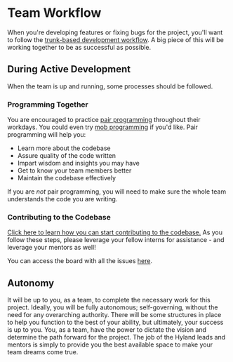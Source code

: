 # Team Workflow
When you're developing features or fixing bugs for the project, you'll want to follow the [trunk-based development workflow](https://www.atlassian.com/continuous-delivery/continuous-integration/trunk-based-development). A big piece of this will be working together to be as successful as possible.

## During Active Development
When the team is up and running, some processes should be followed.

### Programming Together
You are encouraged to practice [pair programming](https://en.wikipedia.org/wiki/Pair_programming) throughout their workdays. You could even try [mob programming](https://en.wikipedia.org/wiki/Mob_programming) if you'd like. Pair programming will help you:

- Learn more about the codebase
- Assure quality of the code written
- Impart wisdom and insights you may have
- Get to know your team members better
- Maintain the codebase effectively

If you are _not_ pair programming, you will need to make sure the whole team understands the code you are writing.

### Contributing to the Codebase
[Click here to learn how you can start contributing to the codebase.](ContributionGuide.md) As you follow these steps, please leverage your fellow interns for assistance - and leverage your mentors as well!

You can access the board with all the issues [here](https://github.com/orgs/hto-projects/projects/8).

## Autonomy
It will be up to you, as a team, to complete the necessary work for this project. Ideally, you will be fully autonomous; self-governing, without the need for any overarching authority. There will be some structures in place to help you function to the best of your ability, but ultimately, your success is up to you. You, as a team, have the power to dictate the vision and determine the path forward for the project. The job of the Hyland leads and mentors is simply to provide you the best available space to make your team dreams come true.
